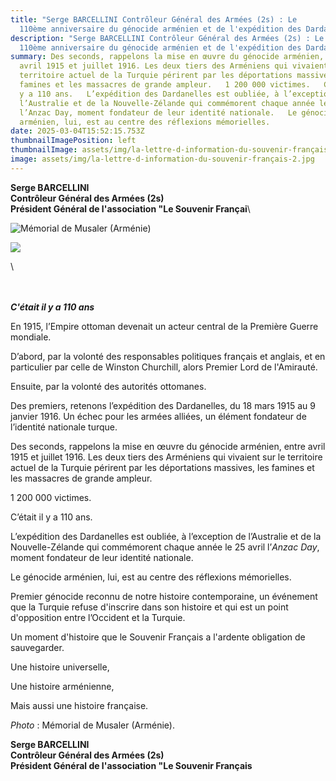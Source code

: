 ```yaml
---
title: "Serge BARCELLINI Contrôleur Général des Armées (2s) : Le
  110ème anniversaire du génocide arménien et de l'expédition des Dardanelles"
description: "Serge BARCELLINI Contrôleur Général des Armées (2s) : Le
  110ème anniversaire du génocide arménien et de l'expédition des Dardanelles"
summary: Des seconds, rappelons la mise en œuvre du génocide arménien, entre
  avril 1915 et juillet 1916. Les deux tiers des Arméniens qui vivaient sur le
  territoire actuel de la Turquie périrent par les déportations massives, les
  famines et les massacres de grande ampleur.   1 200 000 victimes.   C’était il
  y a 110 ans.   L’expédition des Dardanelles est oubliée, à l’exception de
  l’Australie et de la Nouvelle-Zélande qui commémorent chaque année le 25 avril
  l’Anzac Day, moment fondateur de leur identité nationale.   Le génocide
  arménien, lui, est au centre des réflexions mémorielles.  
date: 2025-03-04T15:52:15.753Z
thumbnailImagePosition: left
thumbnailImage: assets/img/la-lettre-d-information-du-souvenir-français.jpg
image: assets/img/la-lettre-d-information-du-souvenir-français-2.jpg
---
```

**Serge BARCELLINI**\
**Contrôleur Général des Armées (2s)**\
**Président Général de l'association "Le Souvenir Françai**\

<!--StartFragment-->

![](https://ci3.googleusercontent.com/meips/ADKq_Na1VhEYqoS8nBAQRSzCNL0dFRtkiYcXkPD8WeXkqW5niCwiaJyJDJT_Wop2ZOlvnMou2U15vCz-RHZzP4B2RKJTD72BJh1xWjSyOJ27JfQF1bAzUemiJYQdScP_o3USAP-hWBn9yssqwSO4xL5IR6wqxtngxfPDyy6BTTxn9GLPzWYPzmK3R41IwpnR3OJzrfg=s0-d-e1-ft#https://img.news-souvenir-francais.fr/5a6841cfb85b536a9f4beade/7JB5IHiuRaSXYfBU8F218g/BEFgbxXBQuqUKVpjipeUkg-Musa%20Ler.jpg "Mémorial de Musaler (Arménie)")

<!--EndFragment-->

<!--StartFragment-->

![](https://ci3.googleusercontent.com/meips/ADKq_NYbIgEoSgVXTqi1ZLtzidEJmfmehYGChhZaN02qTpx8NeuxpVwa9W3Xdv-L9Uw1b9J4WKXnqfhIbVTXTxTgfUCU20SOHH2Ln39odVl7dqdOg6jnqFnusR6ZZJsRd4lG2WheuDhMjrmixTAqBO87n2m25_VUlCmgazG3BAt1616ULkpPuAgzsMfwwLqREuwmQxgU2d2jTArucSEOBIpE=s0-d-e1-ft#https://img.news-souvenir-francais.fr/5a6841cfb85b536a9f4beade/7JB5IHiuRaSXYfBU8F218g/BEFgbxXBQuqUKVpjipeUkg-Titre%20news%20%281%29.jpg)

<!--EndFragment-->\

\
\
***C'était il y a 110 ans***

En 1915, l’Empire ottoman devenait un acteur central de la Première Guerre mondiale.

D’abord, par la volonté des responsables politiques français et anglais, et en particulier par celle de Winston Churchill, alors Premier Lord de l'Amirauté.

Ensuite, par la volonté des autorités ottomanes.

Des premiers, retenons l’expédition des Dardanelles, du 18 mars 1915 au 9 janvier 1916. Un échec pour les armées alliées, un élément fondateur de l’identité nationale turque.

Des seconds, rappelons la mise en œuvre du génocide arménien, entre avril 1915 et juillet 1916. Les deux tiers des Arméniens qui vivaient sur le territoire actuel de la Turquie périrent par les déportations massives, les famines et les massacres de grande ampleur.

1 200 000 victimes.

C’était il y a 110 ans.

L’expédition des Dardanelles est oubliée, à l’exception de l’Australie et de la Nouvelle-Zélande qui commémorent chaque année le 25 avril l’*Anzac Day*, moment fondateur de leur identité nationale.

Le génocide arménien, lui, est au centre des réflexions mémorielles.

Premier génocide reconnu de notre histoire contemporaine, un événement que la Turquie refuse d'inscrire dans son histoire et qui est un point d'opposition entre l’Occident et la Turquie.

Un moment d'histoire que le Souvenir Français a l'ardente obligation de sauvegarder.

Une histoire universelle,

Une histoire arménienne,

Mais aussi une histoire française.

*Photo* : Mémorial de Musaler (Arménie).

**Serge BARCELLINI**\
**Contrôleur Général des Armées (2s)**\
**Président Général de l'association "Le Souvenir Français**